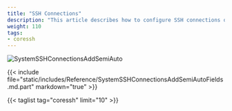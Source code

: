 ```yaml
---
title: "SSH Connections"
description: "This article describes how to configure SSH connections on TrueNAS CORE."
weight: 110
tags:
- coressh
---
```


![SystemSSHConnectionsAddSemiAuto](/images/CORE/12.0/SystemSSHConnectionsAddSemiAuto.png "Semi-Auto Connection")

{{< include file="static/includes/Reference/SystemSSHConnectionsAddSemiAutoFields.md.part" markdown="true" >}}

{{< taglist tag="coressh" limit="10" >}}
